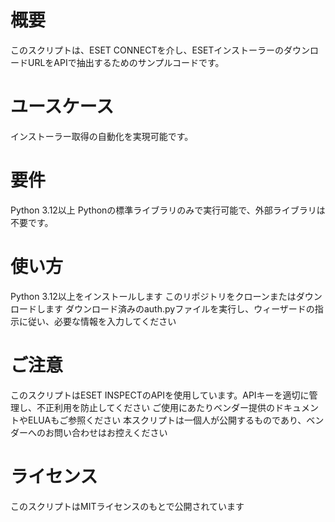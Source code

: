 # 概要
このスクリプトは、ESET CONNECTを介し、ESETインストーラーのダウンロードURLをAPIで抽出するためのサンプルコードです。

# ユースケース
インストーラー取得の自動化を実現可能です。

# 要件
Python 3.12以上
Pythonの標準ライブラリのみで実行可能で、外部ライブラリは不要です。

# 使い方
Python 3.12以上をインストールします
このリポジトリをクローンまたはダウンロードします
ダウンロード済みのauth.pyファイルを実行し、ウィーザードの指示に従い、必要な情報を入力してください

# ご注意
このスクリプトはESET INSPECTのAPIを使用しています。APIキーを適切に管理し、不正利用を防止してください
ご使用にあたりベンダー提供のドキュメントやELUAもご参照ください
本スクリプトは一個人が公開するものであり、ベンダーへのお問い合わせはお控えください

# ライセンス
このスクリプトはMITライセンスのもとで公開されています
